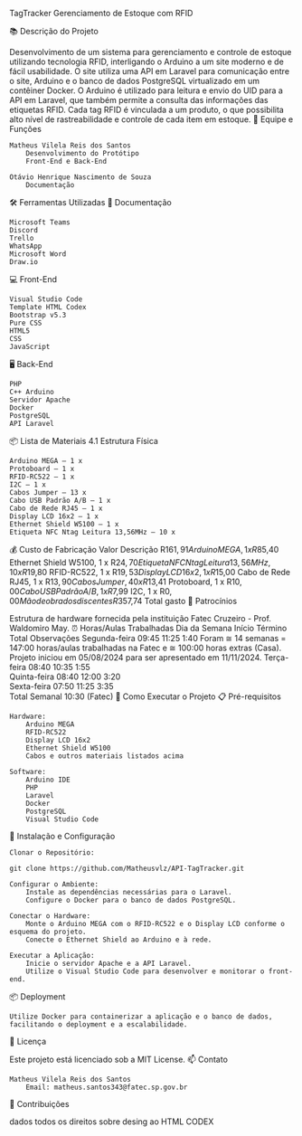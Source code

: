 TagTracker Gerenciamento de Estoque com RFID

📚 Descrição do Projeto

Desenvolvimento de um sistema para gerenciamento e controle de estoque utilizando tecnologia RFID, interligando o Arduino a um site moderno e de fácil usabilidade. O site utiliza uma API em Laravel para comunicação entre o site, Arduino e o banco de dados PostgreSQL virtualizado em um contêiner Docker. O Arduino é utilizado para leitura e envio do UID para a API em Laravel, que também permite a consulta das informações das etiquetas RFID. Cada tag RFID é vinculada a um produto, o que possibilita alto nível de rastreabilidade e controle de cada item em estoque.
👥 Equipe e Funções

    Matheus Vilela Reis dos Santos
        Desenvolvimento do Protótipo
        Front-End e Back-End

    Otávio Henrique Nascimento de Souza
        Documentação

🛠️ Ferramentas Utilizadas
📄 Documentação

    Microsoft Teams
    Discord
    Trello
    WhatsApp
    Microsoft Word
    Draw.io

💻 Front-End

    Visual Studio Code
    Template HTML Codex
    Bootstrap v5.3
    Pure CSS
    HTML5
    CSS
    JavaScript

🖥️ Back-End

    PHP
    C++ Arduino
    Servidor Apache
    Docker
    PostgreSQL
    API Laravel

📦 Lista de Materiais
4.1 Estrutura Física

    Arduino MEGA – 1 x
    Protoboard – 1 x
    RFID-RC522 – 1 x
    I2C – 1 x
    Cabos Jumper – 13 x
    Cabo USB Padrão A/B – 1 x
    Cabo de Rede RJ45 – 1 x
    Display LCD 16x2 – 1 x
    Ethernet Shield W5100 – 1 x
    Etiqueta NFC Ntag Leitura 13,56MHz – 10 x

💰 Custo de Fabricação
Valor	Descrição
R$161,91	Arduino MEGA, 1 x
R$85,40	Ethernet Shield W5100, 1 x
R$24,70	Etiqueta NFC Ntag Leitura 13,56MHz, 10x
R$19,80	RFID-RC522, 1 x
R$19,53	Display LCD 16x2, 1 x
R$15,00	Cabo de Rede RJ45, 1 x
R$13,90	Cabos Jumper, 40 x
R$13,41	Protoboard, 1 x
R$10,00	Cabo USB Padrão A/B, 1 x
R$7,99	I2C, 1 x
R$0,00	Mão de obra dos discentes
R$357,74	Total gasto
🤝 Patrocínios

Estrutura de hardware fornecida pela instituição Fatec Cruzeiro - Prof. Waldomiro May.
⏰ Horas/Aulas Trabalhadas
Dia da Semana	Início	Término	Total	Observações
Segunda-feira	09:45	11:25	1:40	Foram ≅ 14 semanas = 147:00 horas/aulas trabalhadas na Fatec e ≅ 100:00 horas extras (Casa). Projeto iniciou em 05/08/2024 para ser apresentado em 11/11/2024.
Terça-feira	08:40	10:35	1:55	
Quinta-feira	08:40	12:00	3:20	
Sexta-feira	07:50	11:25	3:35	
Total Semanal			10:30	(Fatec)
🚀 Como Executar o Projeto
📋 Pré-requisitos

    Hardware:
        Arduino MEGA
        RFID-RC522
        Display LCD 16x2
        Ethernet Shield W5100
        Cabos e outros materiais listados acima

    Software:
        Arduino IDE
        PHP
        Laravel
        Docker
        PostgreSQL
        Visual Studio Code

🔧 Instalação e Configuração

    Clonar o Repositório:

    git clone https://github.com/Matheusvlz/API-TagTracker.git

    Configurar o Ambiente:
        Instale as dependências necessárias para o Laravel.
        Configure o Docker para o banco de dados PostgreSQL.

    Conectar o Hardware:
        Monte o Arduino MEGA com o RFID-RC522 e o Display LCD conforme o esquema do projeto.
        Conecte o Ethernet Shield ao Arduino e à rede.

    Executar a Aplicação:
        Inicie o servidor Apache e a API Laravel.
        Utilize o Visual Studio Code para desenvolver e monitorar o front-end.

📦 Deployment

    Utilize Docker para containerizar a aplicação e o banco de dados, facilitando o deployment e a escalabilidade.

📄 Licença

Este projeto está licenciado sob a MIT License.
📫 Contato

    Matheus Vilela Reis dos Santos
        Email: matheus.santos343@fatec.sp.gov.br


📝 Contribuições

dados todos os direitos sobre desing ao HTML CODEX


